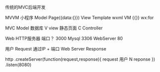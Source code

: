 传统的MVC后端开发

MVVM 小程序
Model Page({data:{}})
View Template wxml
VM {{}} wx:for

MVC 
Model 数据库
V view 静态页面
C Controller

Web HTTP服务器
端口？ 3000
Mysql 3306
WebServer 80

用户 Request 通过IP + 端口
Web Server Response

http
    .createServer(function(request,response){
        request 用户 N
        reponse
    })
    .listen(8080)